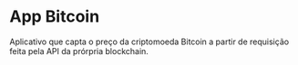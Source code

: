 # App Bitcoin 

Aplicativo que capta o preço da criptomoeda Bitcoin a partir de requisição feita pela API da prórpria blockchain.


